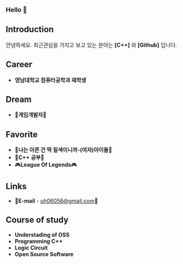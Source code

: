 ### Hello 👋

## Introduction
안녕하세요.
최근관심을 가지고 보고 있는 분야는 **[C++]** 와 **[Github]** 입니다.

## Career
- **영남대학교 컴퓨터공학과 재학생**

## Dream
- 🌱**게임개발자**🌱

## Favorite
- 🎵**나는 아픈 건 딱 질색이니까-(여자)아이들**🎵
- 📖**C++ 공부**📖
- 🎮**League Of Legends**🎮

## Links
- 💬**E-mail** - uh06056@gmail.com💬

## Course of study
- **Understading of OSS**
- **Programming C++**
- **Logic Circuit**
- **Open Source Software**


<!--
**imTeakMin/imTeakMin** is a ✨ _special_ ✨ repository because its `README.md` (this file) appears on your GitHub profile.

Here are some ideas to get you started:

- 🔭 I’m currently working on ...
- 🌱 I’m currently learning ...
- 👯 I’m looking to collaborate on ...
- 🤔 I’m looking for help with ...
- 💬 Ask me about ...
- 📫 How to reach me: ...
- 😄 Pronouns: ...
- ⚡ Fun fact: ...
-->
